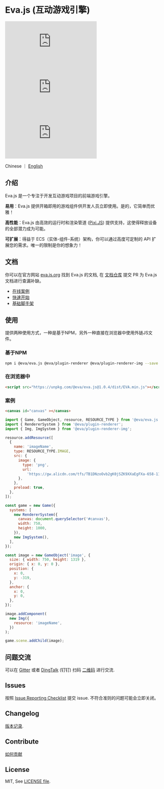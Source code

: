 # Eva.js (互动游戏引擎)

![npm-version](https://img.shields.io/npm/v/@eva/eva.js)
![npm-size](https://img.shields.io/bundlephobia/minzip/@eva/eva.js)
![npm-download](https://img.shields.io/npm/dm/@eva/eva.js)

Chinese ｜ [English](./README.md)

## 介绍
Eva.js 是一个专注于开发互动游戏项目的前端游戏引擎。

**易用**：Eva.js 提供开箱即用的游戏组件供开发人员立即使用。是的，它简单而优雅！

**高性能**：Eva.js 由高效的运行时和渲染管道 ([Pixi.JS](http://pixijs.io/)) 提供支持，这使得释放设备的全部潜力成为可能。

**可扩展**：得益于 ECS（实体-组件-系统）架构，你可以通过高度可定制的 API 扩展您的需求。唯一的限制是你的想象力！ 

## 文档

你可以在官方网站 [eva.js.org](https://eva-engine.gitee.io/#/) 找到 Eva.js 的文档, 在 [文档仓库](https://github.com/eva-engine/eva-engine.github.io) 提交 PR 为 Eva.js 文档进行查漏补缺。

- [在线案例](https://eva.js.org/playground)
- [快速开始](https://eva.js.org/#/tutorials/quickstart)
- [基础脚手架](https://github.com/eva-engine/start-demo)


## 使用
提供两种使用方式，一种是基于NPM，另外一种直接在浏览器中使用外链JS文件。

### 基于NPM
```bash
npm i @eva/eva.js @eva/plugin-renderer @eva/plugin-renderer-img --save
```

### 在浏览器中
```html
<script src="https://unpkg.com/@eva/eva.js@1.0.4/dist/EVA.min.js"></script>
```

### 案例

```html
<canvas id="canvas" ></canvas>
```

```javascript
import { Game, GameObject, resource, RESOURCE_TYPE } from '@eva/eva.js';
import { RendererSystem } from '@eva/plugin-renderer';
import { Img, ImgSystem } from '@eva/plugin-renderer-img';

resource.addResource([
  {
    name: 'imageName',
    type: RESOURCE_TYPE.IMAGE,
    src: {
      image: {
        type: 'png',
        url:
          'https://gw.alicdn.com/tfs/TB1DNzoOvb2gK0jSZK9XXaEgFXa-658-1152.webp',
      },
    },
    preload: true,
  },
]);

const game = new Game({
  systems: [
    new RendererSystem({
      canvas: document.querySelector('#canvas'),
      width: 750,
      height: 1000,
    }),
    new ImgSystem(),
  ],
});

const image = new GameObject('image', {
  size: { width: 750, height: 1319 },
  origin: { x: 0, y: 0 },
  position: {
    x: 0,
    y: -319,
  },
  anchor: {
    x: 0,
    y: 0,
  },
});

image.addComponent(
  new Img({
    resource: 'imageName',
  })
);

game.scene.addChild(image);

```

## 问题交流
可以在 [Gitter](https://gitter.im/eva-engine/Eva.js) 或者 [DingTalk](https://www.dingtalk.com/) (钉钉) 扫码 [二维码](https://gw.alicdn.com/imgextra/i3/O1CN01I0KDY41JkjGZ4xxks_!!6000000001067-2-tps-465-668.png) 进行交流.


## Issues
按照 [Issue Reporting Checklist](.github/ISSUE_TEMPLATE.md) 提交 issue. 不符合准则的问题可能会立即关闭。

## Changelog
[版本记录](https://eva-engine.gitee.io/#/others/changelog).

## Contribute
[如何贡献](.github/HOW_TO_CONTRIBUTE.md)

## License
MIT, See [LICENSE file](./LICENSE).
